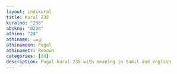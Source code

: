 ```yaml
---
layout: indikural
title: Kural 238
kuralno: "238"
abskno: "0238"
athino: "24"
athiname: புகழ்
athinameen: Pugal
athinametr: Renown
categories: [24]
description: Pugal kural 238 with meaning in tamil and english 
---
```


